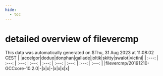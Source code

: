 ```yaml
---
hide:
  - toc
---
```


detailed overview of filevercmp
===============================


This data was automatically generated on $Thu, 31 Aug 2023 at 11:08:02 CEST
| |accelgor|doduo|donphan|gallade|joltik|skitty|swalot|victini|
| :---: | :---: | :---: | :---: | :---: | :---: | :---: | :---: | :---: |
|filevercmp/20191210-GCCcore-10.2.0|-|x|x|-|x|x|x|x|
